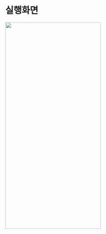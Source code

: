 # 실행화면
<img src="https://github.com/user-attachments/assets/cac0424a-99ba-42d8-a549-d4e88df54b05" width="300" height="650"/>
